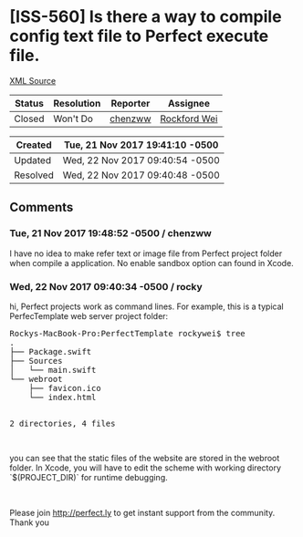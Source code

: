 # [ISS-560] Is there a way to compile config text file to Perfect execute file.

[XML Source](../xml/ISS-560.xml)
<p></p>





Status|Resolution|Reporter|Assignee
------|----------|--------|--------
Closed|Won't Do|[chenzww](chenzww)|[Rockford Wei]($rocky)





Created|Tue, 21 Nov 2017 19:41:10 -0500
-------|--------------
Updated|Wed, 22 Nov 2017 09:40:54 -0500
Resolved|Wed, 22 Nov 2017 09:40:48 -0500


## Comments




### Tue, 21 Nov 2017 19:48:52 -0500 / chenzww 

<p><p>I have no idea to make refer text or image file from Perfect project folder when compile  a application. No enable sandbox option can found in Xcode.</p></p>


### Wed, 22 Nov 2017 09:40:34 -0500 / rocky 

<p><p>hi, Perfect projects work as command lines. For example, this is a typical PerfecTemplate web server project folder:</p>
<div class="code panel" style="border-width: 1px;"><div class="codeContent panelContent">
<pre class="code-java">Rockys-MacBook-Pro:PerfectTemplate rockywei$ tree
.
├── Package.swift
├── Sources
│   └── main.swift
└── webroot
    ├── favicon.ico
    └── index.html

2 directories, 4 files


</pre>
</div></div>
<p>you can see that the static files of the website are stored in the webroot folder. In Xcode, you will have to edit the scheme with working directory `$(PROJECT_DIR)` for runtime debugging.</p>

<p> </p>

<p>Please join <a href="http://perfect.ly/" class="external-link" rel="nofollow">http://perfect.ly</a> to get instant support from the community. Thank you<br/>
 </p></p>


